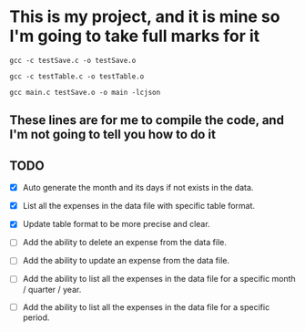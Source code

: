 # This  is my project, and it is mine so I'm going to take full marks for it

```shell
gcc -c testSave.c -o testSave.o  
```

```shell
gcc -c testTable.c -o testTable.o    
```

```shell
gcc main.c testSave.o -o main -lcjson
```

## These lines are for me to compile the code, and I'm not going to tell you how to do it

## TODO

- [x] Auto generate the month and its days if not exists in the data.
  
- [x] List all the expenses in the data file with specific table format.
- [x] Update table format to be more precise and clear.
- [ ] Add the ability to delete an expense from the data file.
- [ ] Add the ability to update an expense from the data file.
- [ ] Add the ability to list all the expenses in the data file for a specific month / quarter / year.
- [ ] Add the ability to list all the expenses in the data file for a specific period.
